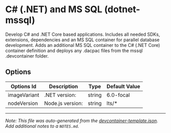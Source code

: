 
# C# (.NET) and MS SQL (dotnet-mssql)

Develop C# and .NET Core based applications. Includes all needed SDKs, extensions, dependencies and an MS SQL container for parallel database development. Adds an additional MS SQL container to the C# (.NET Core) container definition and deploys any .dacpac files from the mssql .devcontainer folder.

## Options

| Options Id | Description | Type | Default Value |
|-----|-----|-----|-----|
| imageVariant | .NET version: | string | 6.0-focal |
| nodeVersion | Node.js version: | string | lts/* |



---

_Note: This file was auto-generated from the [devcontainer-template.json](https://github.com/devcontainers/templates/blob/main/src/dotnet-mssql/devcontainer-template.json).  Add additional notes to a `NOTES.md`._
